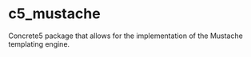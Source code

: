 c5_mustache
===========

Concrete5 package that allows for the implementation of the Mustache templating engine.